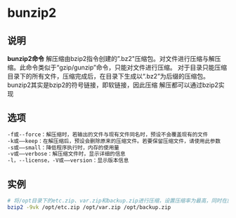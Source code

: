 # bunzip2

## 说明

**bunzip2命令** 解压缩由bzip2指令创建的”.bz2"压缩包。对文件进行压缩与解压缩。此命令类似于“gzip/gunzip”命令，只能对文件进行压缩。
对于目录只能压缩目录下的所有文件，压缩完成后，在目录下生成以“.bz2”为后缀的压缩包。bunzip2其实是bzip2的符号链接，即软链接，因此压缩
解压都可以通过bzip2实现

## 选项

```markdown
-f或--force：解压缩时，若输出的文件与现有文件同名时，预设不会覆盖现有的文件
-k或——keep：在解压缩后，预设会删除原来的压缩文件。若要保留压缩文件，请使用此参数
-s或——small：降低程序执行时，内存的使用量
-v或——verbose：解压缩文件时，显示详细的信息
-l，--license，-V或——version：显示版本信息
```

## 实例

```bash
# 将/opt目录下的etc.zip、var.zip和backup.zip进行压缩，设置压缩率为最高，同时在压缩完毕后不删除原始文件，显示压缩过程的详细信息
bzip2 -9vk /opt/etc.zip /opt/var.zip /opt/backup.zip

```
